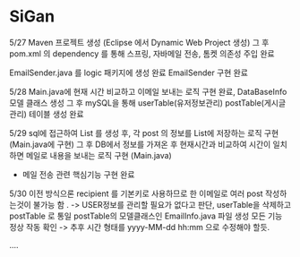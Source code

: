 # SiGan

5/27 Maven 프로젝트 생성 (Eclipse 에서 Dynamic Web Project 생성)
그 후 pom.xml 의 dependency 를 통해 스프링, 자바메일 전송, 톰켓 의존성 주입 완료

EmailSender.java 를 logic 패키지에 생성 완료
EmailSender 구현 완료


5/28 Main.java에 현재 시간 비교하고 이메일 보내는 로직 구현 완료, DataBaseInfo 모델 클래스 생성
그 후 mySQL을 통해 userTable(유저정보관리) postTable(게시글관리) 테이블 생성 완료

5/29 sql에 접근하여 List 를 생성 후, 각 post 의 정보를 List에 저장하는 로직 구현(Main.java에 구현)
그 후 DB에서 정보를 가져온 후 현재시간과 비교하여 시간이 일치하면 메일로 내용을 보내는 로직 구현 (Main.java)
- 메일 전송 관련 핵심기능 구현 완료

5/30 
이전 방식으론 recipient 를 기본키로 사용하므로 한 이메일로 여러 post 작성하는것이 불가능 함 . -> 
USER정보를 관리할 필요가 없다고 판단, userTable을 삭제하고 postTable 로 통일
postTable의 모델클래스인 EmailInfo.java 파일 생성
모든 기능 정상 작동 확인 -> 추후 시간 형태를 yyyy-MM-dd hh:mm 으로 수정해야 할듯.

....

